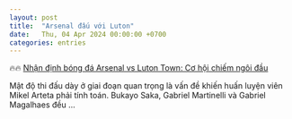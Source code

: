 ```yaml
---
layout: post
title:  "Arsenal đấu với Luton"
date:   Thu, 04 Apr 2024 00:00:00 +0700
categories: entries
---
```

🔥🔥 [Nhận định bóng đá Arsenal vs Luton Town: Cơ hội chiếm ngôi đầu](https://baoangiang.com.vn/nhan-dinh-bong-da-arsenal-vs-luton-town-co-hoi-chiem-ngoi-dau-a392143.html)

Mật độ thi đấu dày ở giai đoạn quan trọng là vấn đề khiến huấn luyện viên Mikel Arteta phải tính toán. Bukayo Saka, Gabriel Martinelli và Gabriel Magalhaes đều&nbsp;...

